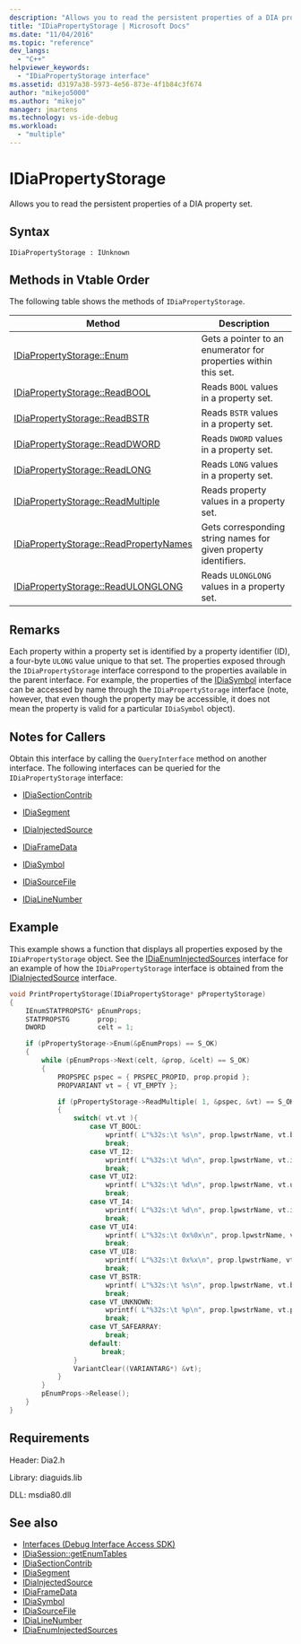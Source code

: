 ```yaml
---
description: "Allows you to read the persistent properties of a DIA property set."
title: "IDiaPropertyStorage | Microsoft Docs"
ms.date: "11/04/2016"
ms.topic: "reference"
dev_langs:
  - "C++"
helpviewer_keywords:
  - "IDiaPropertyStorage interface"
ms.assetid: d3197a38-5973-4e56-873e-4f1b84c3f674
author: "mikejo5000"
ms.author: "mikejo"
manager: jmartens
ms.technology: vs-ide-debug
ms.workload:
  - "multiple"
---
```

# IDiaPropertyStorage
Allows you to read the persistent properties of a DIA property set.

## Syntax

```
IDiaPropertyStorage : IUnknown
```

## Methods in Vtable Order
The following table shows the methods of `IDiaPropertyStorage`.

|Method|Description|
|------------|-----------------|
|[IDiaPropertyStorage::Enum](../../debugger/debug-interface-access/idiapropertystorage-enum.md)|Gets a pointer to an enumerator for properties within this set.|
|[IDiaPropertyStorage::ReadBOOL](../../debugger/debug-interface-access/idiapropertystorage-readbool.md)|Reads `BOOL` values in a property set.|
|[IDiaPropertyStorage::ReadBSTR](../../debugger/debug-interface-access/idiapropertystorage-readbstr.md)|Reads `BSTR` values in a property set.|
|[IDiaPropertyStorage::ReadDWORD](../../debugger/debug-interface-access/idiapropertystorage-readdword.md)|Reads `DWORD` values in a property set.|
|[IDiaPropertyStorage::ReadLONG](../../debugger/debug-interface-access/idiapropertystorage-readlong.md)|Reads `LONG` values in a property set.|
|[IDiaPropertyStorage::ReadMultiple](../../debugger/debug-interface-access/idiapropertystorage-readmultiple.md)|Reads property values in a property set.|
|[IDiaPropertyStorage::ReadPropertyNames](../../debugger/debug-interface-access/idiapropertystorage-readpropertynames.md)|Gets corresponding string names for given property identifiers.|
|[IDiaPropertyStorage::ReadULONGLONG](../../debugger/debug-interface-access/idiapropertystorage-readulonglong.md)|Reads `ULONGLONG` values in a property set.|

## Remarks
Each property within a property set is identified by a property identifier (ID), a four-byte `ULONG` value unique to that set. The properties exposed through the `IDiaPropertyStorage` interface correspond to the properties available in the parent interface. For example, the properties of the [IDiaSymbol](../../debugger/debug-interface-access/idiasymbol.md) interface can be accessed by name through the `IDiaPropertyStorage` interface (note, however, that even though the property may be accessible, it does not mean the property is valid for a particular `IDiaSymbol` object).

## Notes for Callers
Obtain this interface by calling the `QueryInterface` method on another interface. The following interfaces can be queried for the `IDiaPropertyStorage` interface:

- [IDiaSectionContrib](../../debugger/debug-interface-access/idiasectioncontrib.md)

- [IDiaSegment](../../debugger/debug-interface-access/idiasegment.md)

- [IDiaInjectedSource](../../debugger/debug-interface-access/idiainjectedsource.md)

- [IDiaFrameData](../../debugger/debug-interface-access/idiaframedata.md)

- [IDiaSymbol](../../debugger/debug-interface-access/idiasymbol.md)

- [IDiaSourceFile](../../debugger/debug-interface-access/idiasourcefile.md)

- [IDiaLineNumber](../../debugger/debug-interface-access/idialinenumber.md)

## Example
This example shows a function that displays all properties exposed by the `IDiaPropertyStorage` object. See the [IDiaEnumInjectedSources](../../debugger/debug-interface-access/idiaenuminjectedsources.md) interface for an example of how the `IDiaPropertyStorage` interface is obtained from the [IDiaInjectedSource](../../debugger/debug-interface-access/idiainjectedsource.md) interface.

```C++
void PrintPropertyStorage(IDiaPropertyStorage* pPropertyStorage)
{
    IEnumSTATPROPSTG* pEnumProps;
    STATPROPSTG       prop;
    DWORD             celt = 1;

    if (pPropertyStorage->Enum(&pEnumProps) == S_OK)
    {
        while (pEnumProps->Next(celt, &prop, &celt) == S_OK)
        {
            PROPSPEC pspec = { PRSPEC_PROPID, prop.propid };
            PROPVARIANT vt = { VT_EMPTY };

            if (pPropertyStorage->ReadMultiple( 1, &pspec, &vt) == S_OK)
            {
                switch( vt.vt ){
                    case VT_BOOL:
                        wprintf( L"%32s:\t %s\n", prop.lpwstrName, vt.bVal ? L"true" : L"false" );
                        break;
                    case VT_I2:
                        wprintf( L"%32s:\t %d\n", prop.lpwstrName, vt.iVal );
                        break;
                    case VT_UI2:
                        wprintf( L"%32s:\t %d\n", prop.lpwstrName, vt.uiVal );
                        break;
                    case VT_I4:
                        wprintf( L"%32s:\t %d\n", prop.lpwstrName, vt.intVal );
                        break;
                    case VT_UI4:
                        wprintf( L"%32s:\t 0x%0x\n", prop.lpwstrName, vt.uintVal );
                        break;
                    case VT_UI8:
                        wprintf( L"%32s:\t 0x%x\n", prop.lpwstrName, vt.uhVal.QuadPart );
                        break;
                    case VT_BSTR:
                        wprintf( L"%32s:\t %s\n", prop.lpwstrName, vt.bstrVal );
                        break;
                    case VT_UNKNOWN:
                        wprintf( L"%32s:\t %p\n", prop.lpwstrName, vt.punkVal );
                        break;
                    case VT_SAFEARRAY:
                        break;
                    default:
                       break;
                }
                VariantClear((VARIANTARG*) &vt);
            }
        }
        pEnumProps->Release();
    }
}
```

## Requirements
Header: Dia2.h

Library: diaguids.lib

DLL: msdia80.dll

## See also
- [Interfaces (Debug Interface Access SDK)](../../debugger/debug-interface-access/interfaces-debug-interface-access-sdk.md)
- [IDiaSession::getEnumTables](../../debugger/debug-interface-access/idiasession-getenumtables.md)
- [IDiaSectionContrib](../../debugger/debug-interface-access/idiasectioncontrib.md)
- [IDiaSegment](../../debugger/debug-interface-access/idiasegment.md)
- [IDiaInjectedSource](../../debugger/debug-interface-access/idiainjectedsource.md)
- [IDiaFrameData](../../debugger/debug-interface-access/idiaframedata.md)
- [IDiaSymbol](../../debugger/debug-interface-access/idiasymbol.md)
- [IDiaSourceFile](../../debugger/debug-interface-access/idiasourcefile.md)
- [IDiaLineNumber](../../debugger/debug-interface-access/idialinenumber.md)
- [IDiaEnumInjectedSources](../../debugger/debug-interface-access/idiaenuminjectedsources.md)
